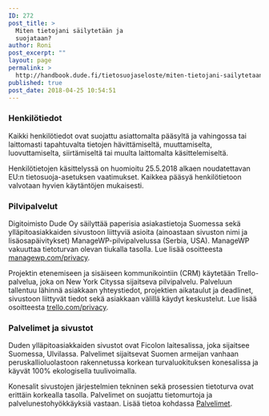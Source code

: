 ```yaml
---
ID: 272
post_title: >
  Miten tietojani säilytetään ja
  suojataan?
author: Roni
post_excerpt: ""
layout: page
permalink: >
  http://handbook.dude.fi/tietosuojaseloste/miten-tietojani-sailytetaan-ja-suojataan
published: true
post_date: 2018-04-25 10:54:51
---
```

<h3>Henkilötiedot</h3>
Kaikki henkilötiedot ovat suojattu asiattomalta pääsyltä ja vahingossa tai laittomasti tapahtuvalta tietojen hävittämiseltä, muuttamiselta, luovuttamiselta, siirtämiseltä tai muulta laittomalta käsittelemiseltä.

Henkilötietojen käsittelyssä on huomioitu 25.5.2018 alkaen noudatettavan EU:n tietosuoja-asetuksen vaatimukset. Kaikkea pääsyä henkilötietoon valvotaan hyvien käytäntöjen mukaisesti.
<h3>Pilvipalvelut</h3>
Digitoimisto Dude Oy säilyttää paperisia asiakastietoja Suomessa sekä ylläpitoasiakkaiden sivustoon liittyviä asioita (ainoastaan sivuston nimi ja lisäosapäivitykset) ManageWP-pilvipalvelussa (Serbia, USA). ManageWP vakuuttaa tietoturvan olevan tiukalla tasolla. Lue lisää osoitteesta <a href="https://managewp.com/privacy">managewp.com/privacy</a>.

Projektin etenemiseen ja sisäiseen kommunikointiin (CRM) käytetään Trello-palvelua, joka on New York Cityssa sijaitseva pilvipalvelu. Palveluun tallentuu lähinnä asiakkaan yhteystiedot, projektien aikataulut ja deadlinet, sivustoon liittyvät tiedot sekä asiakkaan välillä käydyt keskustelut. Lue lisää osoitteesta <a href="https://trello.com/privacy">trello.com/privacy</a>.
<h3>Palvelimet ja sivustot</h3>
Duden ylläpitoasiakkaiden sivustot ovat Ficolon laitesalissa, joka sijaitsee Suomessa, Ulvilassa. Palvelimet sijaitsevat Suomen armeijan vanhaan peruskallioluolastoon rakennetussa korkean turvaluokituksen konesalissa ja käyvät 100% ekologisella tuulivoimalla.

Konesalit sivustojen järjestelmien tekninen sekä prosessien tietoturva ovat erittäin korkealla tasolla. Palvelimet on suojattu tietomurtoja ja palvelunestohyökkäyksiä vastaan. Lisää tietoa kohdassa <a href="http://handbook.dude.fi/palvelimet">Palvelimet</a>.